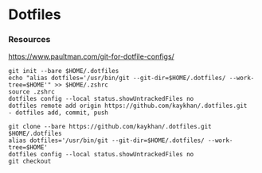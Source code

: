 # Dotfiles



### Resources

https://www.paultman.com/git-for-dotfile-configs/

```
git init --bare $HOME/.dotfiles
echo "alias dotfiles='/usr/bin/git --git-dir=$HOME/.dotfiles/ --work-tree=$HOME'" >> $HOME/.zshrc
source .zshrc
dotfiles config --local status.showUntrackedFiles no
dotfiles remote add origin https://github.com/kaykhan/.dotfiles.git
- dotfiles add, commit, push
```

```
git clone --bare https://github.com/kaykhan/.dotfiles.git $HOME/.dotfiles
alias dotfiles='/usr/bin/git --git-dir=$HOME/.dotfiles/ --work-tree=$HOME'
dotfiles config --local status.showUntrackedFiles no
git checkout
```
